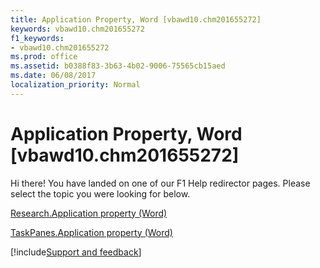 ```yaml
---
title: Application Property, Word [vbawd10.chm201655272]
keywords: vbawd10.chm201655272
f1_keywords:
- vbawd10.chm201655272
ms.prod: office
ms.assetid: b0388f83-3b63-4b02-9006-75565cb15aed
ms.date: 06/08/2017
localization_priority: Normal
---
```



# Application Property, Word [vbawd10.chm201655272]

Hi there! You have landed on one of our F1 Help redirector pages. Please select the topic you were looking for below.

[Research.Application property (Word)](https://msdn.microsoft.com/library/2556ab7f-2e69-322b-4aa7-6b26db9b52f9%28Office.15%29.aspx)

[TaskPanes.Application property (Word)](https://msdn.microsoft.com/library/bdb47b7c-08f9-1092-7315-fd8d4f22c1eb%28Office.15%29.aspx)

[!include[Support and feedback](~/includes/feedback-boilerplate.md)]